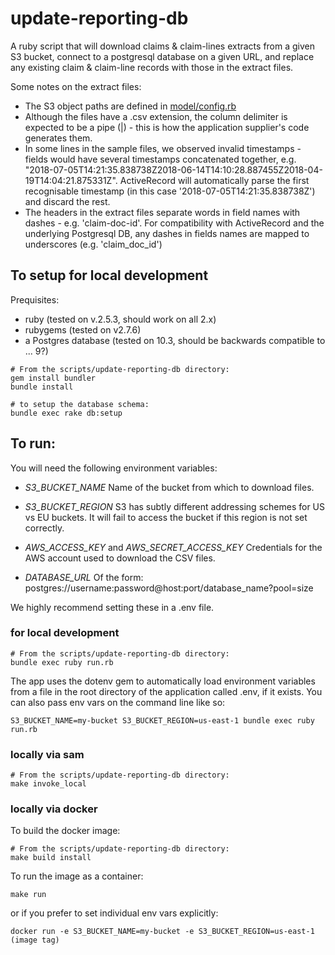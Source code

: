 # update-reporting-db

A ruby script that will download claims & claim-lines extracts from a given S3
bucket, connect to a postgresql database on a given URL, and replace any
existing claim & claim-line records with those in the extract files.

Some notes on the extract files:

* The S3 object paths are defined in [model/config.rb](https://github.com/communitiesuk/eclaims-reporting-poc/blob/master/scripts/update-reporting-db/model/config.rb#L4)
* Although the files have a .csv extension, the column delimiter is expected to be a pipe (|) - this is how the application supplier's code generates them.
* In some lines in the sample files, we observed invalid timestamps - fields would have several timestamps concatenated together, e.g. "2018-07-05T14:21:35.838738Z2018-06-14T14:10:28.887455Z2018-04-19T14:04:21.875331Z". ActiveRecord will automatically parse the first recognisable timestamp (in this case '2018-07-05T14:21:35.838738Z') and discard the rest.
* The headers in the extract files separate words in field names with dashes - e.g. 'claim-doc-id'. For compatibility with ActiveRecord and the underlying Postgresql DB, any dashes in fields names are mapped to underscores (e.g. 'claim_doc_id')

## To setup for local development

Prequisites:
* ruby (tested on v.2.5.3, should work on all 2.x)
* rubygems (tested on v2.7.6)
* a Postgres database (tested on 10.3, should be backwards compatible to ... 9?)

```
# From the scripts/update-reporting-db directory:
gem install bundler
bundle install

# to setup the database schema:
bundle exec rake db:setup
```


## To run:

You will need the following environment variables:

* *S3_BUCKET_NAME*
Name of the bucket from which to download files.

* *S3_BUCKET_REGION*
S3 has subtly different addressing schemes for US vs EU buckets.
It will fail to access the bucket if this region is not set correctly.

* *AWS_ACCESS_KEY* and *AWS_SECRET_ACCESS_KEY*
Credentials for the AWS account used to download the CSV files.

* *DATABASE_URL*
Of the form: postgres://username:password@host:port/database_name?pool=size

We highly recommend setting these in a .env file.

### for local development

```
# From the scripts/update-reporting-db directory:
bundle exec ruby run.rb
```

The app uses the dotenv gem to automatically load environment variables from
a file in the root directory of the application called .env, if it exists.
You can also pass env vars on the command line like so:

```
S3_BUCKET_NAME=my-bucket S3_BUCKET_REGION=us-east-1 bundle exec ruby run.rb
```

### locally via sam

```
# From the scripts/update-reporting-db directory:
make invoke_local
```

### locally via docker

To build the docker image:

```
# From the scripts/update-reporting-db directory:
make build install
```
To run the image as a container:
```
make run
```
or if you prefer to set individual env vars explicitly:
```
docker run -e S3_BUCKET_NAME=my-bucket -e S3_BUCKET_REGION=us-east-1 (image tag)
```
